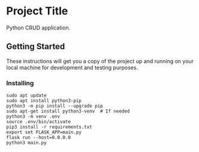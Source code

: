 # Project Title
Python CRUD application.

## Getting Started

These instructions will get you a copy of the project up and running on your local machine for development and testing purposes.


### Installing

```
sudo apt update
sudo apt install python3-pip
python3 -m pip install --upgrade pip
sudo apt-get install python3-venv  # If needed
python3 -m venv .env
source .env/bin/activate
pip3 install -r requirements.txt
export set FLASK_APP=main.py
flask run --host=0.0.0.0
python3 main.py
```
